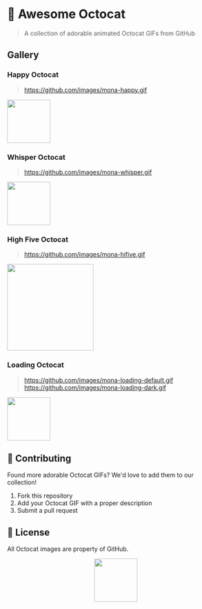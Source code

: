 # 🐙 Awesome Octocat

> A collection of adorable animated Octocat GIFs from GitHub

## Gallery
### Happy Octocat
> https://github.com/images/mona-happy.gif

<img src="https://github.com/images/mona-happy.gif" width="100">

### Whisper Octocat
> https://github.com/images/mona-whisper.gif

<img src="https://github.com/images/mona-whisper.gif" width="100">

### High Five Octocat
> https://github.com/images/mona-hifive.gif

<img src="https://github.com/images/mona-hifive.gif" width="200">

### Loading Octocat
> https://github.com/images/mona-loading-default.gif  
> https://github.com/images/mona-loading-dark.gif

<img src="https://github.com/images/mona-loading-default.gif" width="100">


## 📝 Contributing

Found more adorable Octocat GIFs? We'd love to add them to our collection!

1. Fork this repository
2. Add your Octocat GIF with a proper description
3. Submit a pull request

## 📄 License

All Octocat images are property of GitHub.


<div align="center">
  <img src="https://github.com/images/mona-happy.gif" width="100">
</div>
